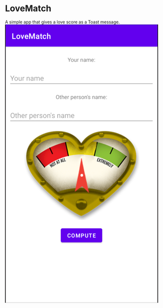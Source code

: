 # LoveMatch
A simple app that gives a love score as a Toast message.
![Alt text](https://github.com/whyalike/LoveMatch/blob/main/LoveMatch-screenshot.PNG?raw=true "Optional Title")
